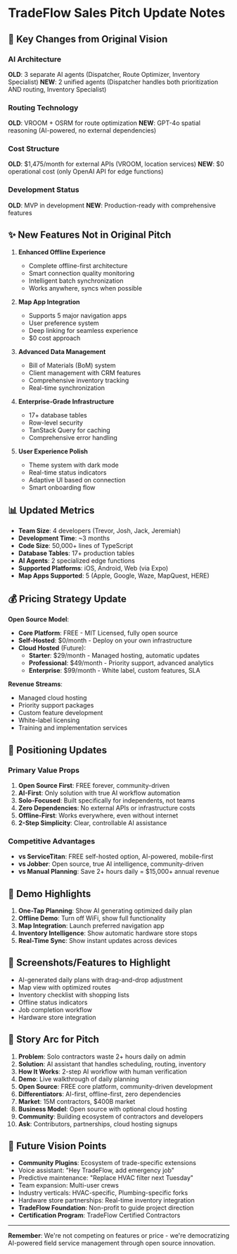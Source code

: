 # TradeFlow Sales Pitch Update Notes

## 🔄 Key Changes from Original Vision

### AI Architecture
**OLD**: 3 separate AI agents (Dispatcher, Route Optimizer, Inventory Specialist)
**NEW**: 2 unified agents (Dispatcher handles both prioritization AND routing, Inventory Specialist)

### Routing Technology
**OLD**: VROOM + OSRM for route optimization
**NEW**: GPT-4o spatial reasoning (AI-powered, no external dependencies)

### Cost Structure
**OLD**: $1,475/month for external APIs (VROOM, location services)
**NEW**: $0 operational cost (only OpenAI API for edge functions)

### Development Status
**OLD**: MVP in development
**NEW**: Production-ready with comprehensive features

## ✨ New Features Not in Original Pitch

1. **Enhanced Offline Experience**
   - Complete offline-first architecture
   - Smart connection quality monitoring
   - Intelligent batch synchronization
   - Works anywhere, syncs when possible

2. **Map App Integration**
   - Supports 5 major navigation apps
   - User preference system
   - Deep linking for seamless experience
   - $0 cost approach

3. **Advanced Data Management**
   - Bill of Materials (BoM) system
   - Client management with CRM features
   - Comprehensive inventory tracking
   - Real-time synchronization

4. **Enterprise-Grade Infrastructure**
   - 17+ database tables
   - Row-level security
   - TanStack Query for caching
   - Comprehensive error handling

5. **User Experience Polish**
   - Theme system with dark mode
   - Real-time status indicators
   - Adaptive UI based on connection
   - Smart onboarding flow

## 📊 Updated Metrics

- **Team Size**: 4 developers (Trevor, Josh, Jack, Jeremiah)
- **Development Time**: ~3 months
- **Code Size**: 50,000+ lines of TypeScript
- **Database Tables**: 17+ production tables
- **AI Agents**: 2 specialized edge functions
- **Supported Platforms**: iOS, Android, Web (via Expo)
- **Map Apps Supported**: 5 (Apple, Google, Waze, MapQuest, HERE)

## 💰 Pricing Strategy Update

**Open Source Model**:
- **Core Platform**: FREE - MIT Licensed, fully open source
- **Self-Hosted**: $0/month - Deploy on your own infrastructure
- **Cloud Hosted** (Future):
  - **Starter**: $29/month - Managed hosting, automatic updates
  - **Professional**: $49/month - Priority support, advanced analytics
  - **Enterprise**: $99/month - White label, custom features, SLA

**Revenue Streams**:
- Managed cloud hosting
- Priority support packages
- Custom feature development
- White-label licensing
- Training and implementation services

## 🎯 Positioning Updates

### Primary Value Props
1. **Open Source First**: FREE forever, community-driven
2. **AI-First**: Only solution with true AI workflow automation
3. **Solo-Focused**: Built specifically for independents, not teams
4. **Zero Dependencies**: No external APIs or infrastructure costs
5. **Offline-First**: Works everywhere, even without internet
6. **2-Step Simplicity**: Clear, controllable AI assistance

### Competitive Advantages
- **vs ServiceTitan**: FREE self-hosted option, AI-powered, mobile-first
- **vs Jobber**: Open source, true AI intelligence, community-driven
- **vs Manual Planning**: Save 2+ hours daily = $15,000+ annual revenue

## 🚀 Demo Highlights

1. **One-Tap Planning**: Show AI generating optimized daily plan
2. **Offline Demo**: Turn off WiFi, show full functionality
3. **Map Integration**: Launch preferred navigation app
4. **Inventory Intelligence**: Show automatic hardware store stops
5. **Real-Time Sync**: Show instant updates across devices

## 📱 Screenshots/Features to Highlight

- AI-generated daily plans with drag-and-drop adjustment
- Map view with optimized routes
- Inventory checklist with shopping lists
- Offline status indicators
- Job completion workflow
- Hardware store integration

## 🎪 Story Arc for Pitch

1. **Problem**: Solo contractors waste 2+ hours daily on admin
2. **Solution**: AI assistant that handles scheduling, routing, inventory
3. **How It Works**: 2-step AI workflow with human verification
4. **Demo**: Live walkthrough of daily planning
5. **Open Source**: FREE core platform, community-driven development
6. **Differentiators**: AI-first, offline-first, zero dependencies
7. **Market**: 15M contractors, $400B market
8. **Business Model**: Open source with optional cloud hosting
9. **Community**: Building ecosystem of contractors and developers
10. **Ask**: Contributors, partnerships, cloud hosting signups

## 🔮 Future Vision Points

- **Community Plugins**: Ecosystem of trade-specific extensions
- Voice assistant: "Hey TradeFlow, add emergency job"
- Predictive maintenance: "Replace HVAC filter next Tuesday"
- Team expansion: Multi-user crews
- Industry verticals: HVAC-specific, Plumbing-specific forks
- Hardware store partnerships: Real-time inventory integration
- **TradeFlow Foundation**: Non-profit to guide project direction
- **Certification Program**: TradeFlow Certified Contractors

---

**Remember**: We're not competing on features or price - we're democratizing AI-powered field service management through open source innovation. 